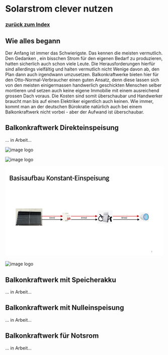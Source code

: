 # Solarstrom clever nutzen

### [zurück zum Index](../index.md)

## Wie alles begann

Der Anfang ist immer das Schwierigste. Das kennen die meisten vermutlich.
Den Gedanken , ein bisschen Strom für den eigenen Bedarf zu produzieren, hatten sicherlich auch schon viele Leute.
Die Herausforderungen hierfür sind allerdings vielfältig und halten vermutlich nicht Wenige davon ab, den Plan dann auch irgendwann 
umzusetzen. Balkonkraftwerke bieten hier für den Otto-Normal-Verbraucher einen guten Ansatz, denn diese lassen sich von den meisten
einigermassen handwerlich geschickten Menschen selber montieren und setzen auch keine eigene Immobilie mit einem ausreichend grossen
Dach voraus. 
Die Kosten sind somit überschaubar und Handwerker braucht man bis auf einen Elektriker eigentlich auch keinen.
Wie immer, kommt man an der deutschen Bürokratie natürlich auch bei einem Balkonkraftwerk nicht vorbei - aber der Aufwand ist 
überschaubar.


## Balkonkraftwerk Direkteinspeisung

... in Arbeit...

![image logo](/images/basisaufbau-konstant-einspeisung.jpeg)

![image logo](../images/basisaufbau-konstant-einspeisung.jpeg)

![image logo](images/basisaufbau-konstant-einspeisung.jpeg)

![image logo](../../Solar/images/basisaufbau-konstant-einspeisung.jpeg)

## Balkonkraftwerk mit Speicherakku

... in Arbeit...


## Balkonkraftwerk mit Nulleinspeisung

... in Arbeit...

## Balkonkraftwerk für Notsrom

... in Arbeit...


